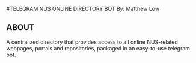 #TELEGRAM NUS ONLINE DIRECTORY BOT
By: Matthew Low

## ABOUT
A centralized directory that provides access to all online NUS-related webpages, portals and repositories, packaged in an easy-to-use telegram bot.